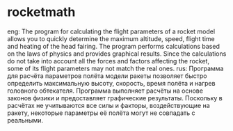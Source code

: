 # rocketmath
eng:
The program for calculating the flight parameters of a rocket model allows you to quickly determine the maximum altitude, speed, flight time and heating of the head fairing. The program performs calculations based on the laws of physics and provides graphical results. Since the calculations do not take into account all the forces and factors affecting the rocket, some of its flight parameters may not match the real ones.
rus:
Программа для расчёта параметров полёта модели ракеты позволяет быстро определить максимальную высоту, скорость, время полёта и нагрев головного обтекателя. Программа выполняет расчёты на основе законов физики и предоставляет графические результаты. Поскольку в расчётах не учитываются  все силы и факторы, воздействующие на ракету, некоторые параметры её полёта могут не совпадать с реальными.